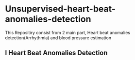 # Unsupervised-heart-beat-anomalies-detection

This Repositiry consist from 2 main part, Heart beat anomalies detection(Arrhythmia) and blood pressure estimation

## I Heart Beat Anomalies Detection
